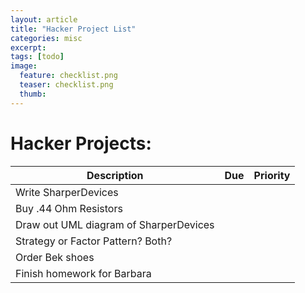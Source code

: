 ```yaml
---
layout: article
title: "Hacker Project List"
categories: misc
excerpt:
tags: [todo]
image:
  feature: checklist.png
  teaser: checklist.png
  thumb:
---
```



Hacker Projects:
=====

| Description  | Due  | Priority  |
|---|---|---|
| Write SharperDevices |   |   |
| Buy .44 Ohm Resistors |   |   |
| Draw out UML diagram of SharperDevices |   |   |
| Strategy or Factor Pattern? Both? |   |   |
| Order Bek shoes |   |   |
| Finish homework for Barbara |   |   |
